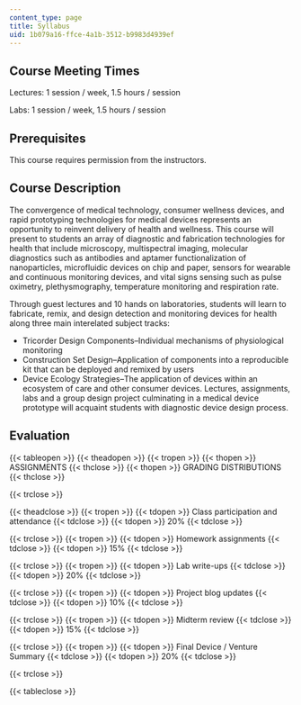 ```yaml
---
content_type: page
title: Syllabus
uid: 1b079a16-ffce-4a1b-3512-b9983d4939ef
---
```


Course Meeting Times
--------------------

Lectures: 1 session / week, 1.5 hours / session

Labs: 1 session / week, 1.5 hours / session

Prerequisites
-------------

This course requires permission from the instructors.

Course Description
------------------

The convergence of medical technology, consumer wellness devices, and rapid prototyping technologies for medical devices represents an opportunity to reinvent delivery of health and wellness. This course will present to students an array of diagnostic and fabrication technologies for health that include microscopy, multispectral imaging, molecular diagnostics such as antibodies and aptamer functionalization of nanoparticles, microfluidic devices on chip and paper, sensors for wearable and continuous monitoring devices, and vital signs sensing such as pulse oximetry, plethysmography, temperature monitoring and respiration rate.

Through guest lectures and 10 hands on laboratories, students will learn to fabricate, remix, and design detection and monitoring devices for health along three main interelated subject tracks:

*   Tricorder Design Components–Individual mechanisms of physiological monitoring
*   Construction Set Design–Application of components into a reproducible kit that can be deployed and remixed by users
*   Device Ecology Strategies–The application of devices within an ecosystem of care and other consumer devices. Lectures, assignments, labs and a group design project culminating in a medical device prototype will acquaint students with diagnostic device design process.

Evaluation
----------

{{< tableopen >}}
{{< theadopen >}}
{{< tropen >}}
{{< thopen >}}
ASSIGNMENTS
{{< thclose >}}
{{< thopen >}}
GRADING DISTRIBUTIONS
{{< thclose >}}

{{< trclose >}}

{{< theadclose >}}
{{< tropen >}}
{{< tdopen >}}
Class participation and attendance
{{< tdclose >}}
{{< tdopen >}}
20%
{{< tdclose >}}

{{< trclose >}}
{{< tropen >}}
{{< tdopen >}}
Homework assignments
{{< tdclose >}}
{{< tdopen >}}
15%
{{< tdclose >}}

{{< trclose >}}
{{< tropen >}}
{{< tdopen >}}
Lab write-ups
{{< tdclose >}}
{{< tdopen >}}
20%
{{< tdclose >}}

{{< trclose >}}
{{< tropen >}}
{{< tdopen >}}
Project blog updates
{{< tdclose >}}
{{< tdopen >}}
10%
{{< tdclose >}}

{{< trclose >}}
{{< tropen >}}
{{< tdopen >}}
Midterm review
{{< tdclose >}}
{{< tdopen >}}
15%
{{< tdclose >}}

{{< trclose >}}
{{< tropen >}}
{{< tdopen >}}
Final Device / Venture Summary
{{< tdclose >}}
{{< tdopen >}}
20%
{{< tdclose >}}

{{< trclose >}}

{{< tableclose >}}